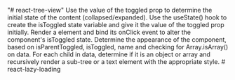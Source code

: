 "# react-tree-view"
Use the value of the toggled prop to determine the initial state of the content (collapsed/expanded).
Use the useState() hook to create the isToggled state variable and give it the value of the toggled prop initially.
Render a <span> element and bind its onClick event to alter the component's isToggled state.
Determine the appearance of the component, based on isParentToggled, isToggled, name and checking for Array.isArray() on data.
For each child in data, determine if it is an object or array and recursively render a sub-tree or a text element with the appropriate style.
#   r e a c t - l a z y - l o a d i n g  
 